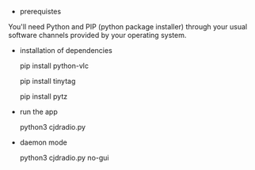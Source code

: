 * prerequistes

You'll need Python and PIP (python package installer) through your usual software channels provided by your operating system. 

* installation of dependencies
  
  pip install python-vlc

  pip install tinytag

  pip install pytz
* run the app

  python3 cjdradio.py
* daemon mode
  
  python3 cjdradio.py no-gui
